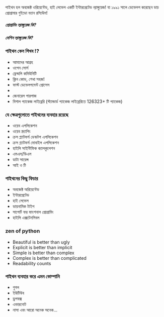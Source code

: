 
পাইথন হল অবজেক্ট ওরিয়েন্টেড, হাই লেভেল একটি ইন্টারপ্রেটেড ল্যাঙ্গুয়েজ! যা ১৯৯১ সালে ডেভেলপ করেছেন ডাচ প্রোগ্রামার গুইডো ভ্যান রস্যিউম!
##### প্রোগ্রামিং ল্যাঙ্গুয়েজ কি? 
##### মেশিন ল্যাঙ্গুয়েজ কি?


### পাইথন কেন শিখব !?
- আমাদের আগ্রহ
- ওপেন সোর্স
- ফ্রেন্ডলি কমিউনিটি
- ক্লিন কোড, শেখা সহজ! 
- ফাস্ট ডেভেলপমেন্ট প্রোসেস
- 
- জেনারেল পারপাজ
- বিশাল প্যাকেজ লাইব্রেরি (স্ট্যান্ডার্ড প্যাকেজ লাইব্রেরিতে 126323+ টি প্যাকেজ) 

### যে ক্ষেত্রগুলোতে পাইথনের ব্যবহার রয়েছে
- ওয়েব এপলিকেশন
- ওয়েব স্ক্র্যাপিং
- ক্রস প্ল্যাটফর্ম ডেস্কটপ এপলিকেশন
- ক্রস প্ল্যাটফর্ম মোবাইল এপলিকেশন
- হাইলি সাইন্টিফিক ক্যালকুলেশন
- এমএল/ডিএল
- ডাটা সায়েন্স
- আই ও টি

### পাইথনের কিছু ফিচার
- অবজেক্ট অরিয়েন্টেড
- ইন্টারপ্রেটেড
- হাই লেভেল
- ডায়নামিক টাইপ
- সাপোর্ট ফর ফাংশনাল প্রোগ্রামিং
- হাইলি এক্সটেনসিবল

### zen of python
- Beautiful is better than ugly
- Explicit is better than implicit
- Simple is better than complex
- Complex is better than complicated
- Readability counts

### পাইথন ব্যবহার করে এমন কোম্পানি 
- গুগল
- ইউটিউব
- ড্রপবক্স
- এভারনোট
- নাসা 
এবং আরো অনেক অনেক... 
